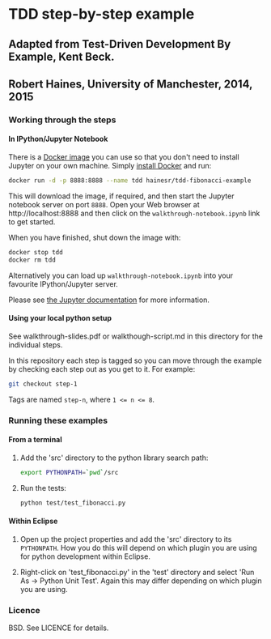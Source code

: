 # TDD step-by-step example

## Adapted from Test-Driven Development By Example, Kent Beck.

## Robert Haines, University of Manchester, 2014, 2015

### Working through the steps
#### In IPython/Jupyter Notebook

There is a [Docker
image](https://hub.docker.com/r/hainesr/tdd-fibonacci-example/) you can use so
that you don't need to install Jupyter on your own machine. Simply [install
Docker](http://docs.docker.com/windows/started/) and run:

```sh
docker run -d -p 8888:8888 --name tdd hainesr/tdd-fibonacci-example
```

This will download the image, if required, and then start the Jupyter notebook
server on port `8888`. Open your Web browser at http://localhost:8888 and then
click on the `walkthrough-notebook.ipynb` link to get started.

When you have finished, shut down the image with:

```sh
docker stop tdd
docker rm tdd
```

Alternatively you can load up `walkthrough-notebook.ipynb` into your favourite
IPython/Jupyter server.

Please see [the Jupyter
documentation](http://jupyter.readthedocs.org/en/latest/index.html) for more
information.

#### Using your local python setup

See walkthrough-slides.pdf or walkthough-script.md in this directory for the
individual steps.

In this repository each step is tagged so you can move through the example by
checking each step out as you get to it. For example:

```sh
git checkout step-1
```

Tags are named `step-n`, where `1 <= n <= 8`.

### Running these examples
#### From a terminal

1.  Add the 'src' directory to the python library search path:
    ```sh
    export PYTHONPATH=`pwd`/src
    ```

1.  Run the tests:
    ```sh
    python test/test_fibonacci.py
    ```

#### Within Eclipse

1.  Open up the project properties and add the 'src' directory to its
    `PYTHONPATH`. How you do this will depend on which plugin you are using
    for python development within Eclipse.

1.  Right-click on 'test_fibonacci.py' in the 'test' directory and select
    'Run As -> Python Unit Test'. Again this may differ depending on which
    plugin you are using.

### Licence

BSD. See LICENCE for details.
